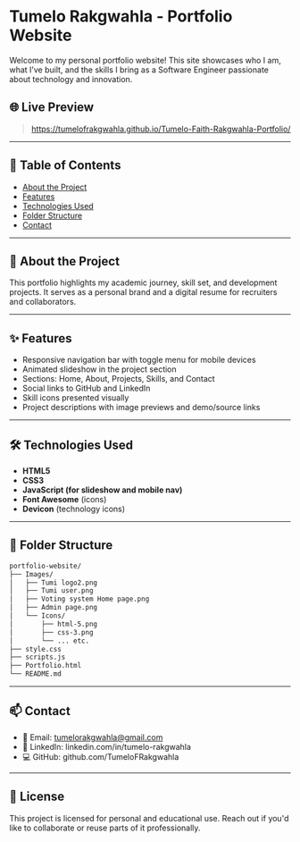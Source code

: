 # Tumelo Rakgwahla - Portfolio Website

Welcome to my personal portfolio website! This site showcases who I am, what I’ve built, and the skills I bring as a Software Engineer passionate about technology and innovation.

## 🌐 Live Preview

> https://tumelofrakgwahla.github.io/Tumelo-Faith-Rakgwahla-Portfolio/

---

## 📌 Table of Contents

- [About the Project](#about-the-project)
- [Features](#features)
- [Technologies Used](#technologies-used)
- [Folder Structure](#folder-structure)
- [Contact](#contact)

---

## 🧾 About the Project

This portfolio highlights my academic journey, skill set, and development projects. It serves as a personal brand and a digital resume for recruiters and collaborators.

---

## ✨ Features

- Responsive navigation bar with toggle menu for mobile devices
- Animated slideshow in the project section
- Sections: Home, About, Projects, Skills, and Contact
- Social links to GitHub and LinkedIn
- Skill icons presented visually
- Project descriptions with image previews and demo/source links

---

## 🛠️ Technologies Used

- **HTML5**
- **CSS3**
- **JavaScript (for slideshow and mobile nav)**
- **Font Awesome** (icons)
- **Devicon** (technology icons)

---
## 📁 Folder Structure
```bash
portfolio-website/
├── Images/
│   ├── Tumi logo2.png
│   ├── Tumi user.png
│   ├── Voting system Home page.png
│   ├── Admin page.png
│   └── Icons/
│       ├── html-5.png
│       ├── css-3.png
│       └── ... etc.
├── style.css
├── scripts.js
├── Portfolio.html
└── README.md
```
---
## 📫 Contact

- 📧 Email: tumelorakgwahla@gmail.com
- 🔗 LinkedIn: linkedin.com/in/tumelo-rakgwahla
- 💻 GitHub: github.com/TumeloFRakgwahla
---
## 📃 License

This project is licensed for personal and educational use. Reach out if you'd like to collaborate or reuse parts of it professionally.
